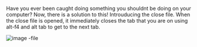 Have you ever been caught doing something you shouldnt be doing on your computer?
Now, there is a solution to this!
Introuducing the close file. 
When the close file is opened, it immediately closes the tab that you are on using alt-f4 and alt tab to get to the next tab. 

![image](https://github.com/user-attachments/assets/e618a6f2-6eb3-4553-9797-092276d42e1f)
-file
